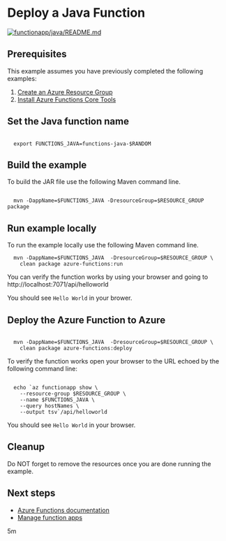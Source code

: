 
# Deploy a Java Function

[![functionapp/java/README.md](https://github.com/Azure-Samples/java-on-azure-examples/actions/workflows/functionapp_java_README_md.yml/badge.svg)](https://github.com/Azure-Samples/java-on-azure-examples/actions/workflows/functionapp_java_README_md.yml)

## Prerequisites

<!-- workflow.cron(0 1 * * 4) -->
<!-- workflow.include(../../group/create/README.md) -->
<!-- workflow.include(../install-tools/README.md) -->

This example assumes you have previously completed the following examples:

1. [Create an Azure Resource Group](../../group/create/README.md)
1. [Install Azure Functions Core Tools](https://docs.microsoft.com/azure/azure-functions/functions-run-local#install-the-azure-functions-core-tools)

<!-- workflow.run() 

  cd functionapp/java
  mkdir .mvn
  echo "-ntp" > .mvn/maven.config

  -->

## Set the Java function name

```shell

  export FUNCTIONS_JAVA=functions-java-$RANDOM

```

## Build the example

To build the JAR file use the following Maven command line.

```shell

  mvn -DappName=$FUNCTIONS_JAVA -DresourceGroup=$RESOURCE_GROUP package

```

## Run example locally

To run the example locally use the following Maven command line.

<!-- workflow.skip() -->
```shell
  mvn -DappName=$FUNCTIONS_JAVA  -DresourceGroup=$RESOURCE_GROUP \
    clean package azure-functions:run
```

You can verify the function works by using your browser and going to 
http://localhost:7071/api/helloworld

You should see `Hello World` in your brower.

## Deploy the Azure Function to Azure

```shell

  mvn -DappName=$FUNCTIONS_JAVA  -DresourceGroup=$RESOURCE_GROUP \
    clean package azure-functions:deploy

```

To verify the function works open your browser to the URL echoed by the 
following command line:

```shell

  echo `az functionapp show \
    --resource-group $RESOURCE_GROUP \
    --name $FUNCTIONS_JAVA \
    --query hostNames \
    --output tsv`/api/helloworld

```

You should see `Hello World` in your browser.

<!-- workflow.run()

  cd ../..

 -->

## Cleanup

<!-- workflow.directOnly() 

  az group delete --name $RESOURCE_GROUP --yes || true
  
  -->

Do NOT forget to remove the resources once you are done running the example.

## Next steps

* [Azure Functions documentation](https://docs.microsoft.com/en-us/azure/azure-functions/README.md)
* [Manage function apps](https://docs.microsoft.com/cli/azure/functionapp)

5m
